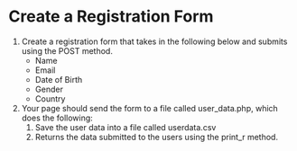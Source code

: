 <h1>Create a Registration Form</h1>

<ol>
<li>
Create a registration form that takes in the following below and submits using the POST method.
<ul>
<li>Name</li>
<li>Email</li>
<li>Date of Birth</li>
<li>Gender</li>
<li>Country</li>
</ul>
</li>
<li>Your page should send the form to a file called user_data.php, which does the following:
<ol>
<li>Save the user data into a file called userdata.csv</li>
 <li>Returns the data submitted to the users using the print_r method.</li>
</ol>
</li>

